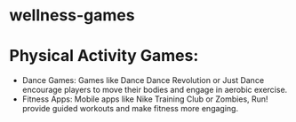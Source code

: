 # wellness-games

# Physical Activity Games:
 - Dance Games: Games like Dance Dance Revolution or Just Dance encourage players to move their bodies and engage in aerobic exercise.
 - Fitness Apps: Mobile apps like Nike Training Club or Zombies, Run! provide guided workouts and make fitness more engaging.
